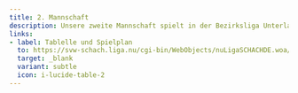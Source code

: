 ```yaml
---
title: 2. Mannschaft
description: Unsere zweite Mannschaft spielt in der Bezirksliga Unterland Nord und zeichnet sich durch eine sehr homogene Spielstärke aus. Gleichzeitig haben wir hier eine bunte Mischung aus jung und alt.
links:
- label: Tablelle und Spielplan
  to: https://svw-schach.liga.nu/cgi-bin/WebObjects/nuLigaSCHACHDE.woa/wa/groupPage?championship=Unterland+24%2F25&group=984
  target: _blank
  variant: subtle
  icon: i-lucide-table-2
---
```


